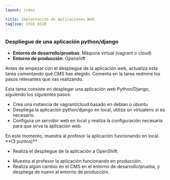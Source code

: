 ```yaml
---
layout: index

title: Implantación de Aplicaciones Web
tagline: CFGS ASIR
---
```


### Despliegue de una aplicación python/django 

<div class='nota' markdown='1'>

* **Entorno de desarrollo/pruebas**: Máquina virtual (vagrant o cloud)
* **Entorno de producción**: Openshift

</div>

<div class='ejercicios' markdown='1'>
Antes de empezar con el despliegue de la aplicación web, actualiza esta tarea comentando qué CMS has elegido. Comenta en la tarea redmine los pasos relevantes que vas realizando.
</div>

Esta tarea consiste en desplegar una aplicación web Python/Django, siguiendo los siguientes pasos:

* Crea una instancia de vagrant/cloud basado en debian o ubuntu
* Despliega la aplicación python/django en local, utiliza un virtualenv si es necesario.
* Configura un servidor web en local y realiza la configuración necesaria para que sirva la aplicación web.

<div class='ejercicios' markdown='1'>
En este momento, muestra al profesor la aplicación funcionando en local. **(3 puntos)**
</div>

* Realiza el despliegue de la aplicación a OpenShift.

<div class='ejercicios' markdown='1'>

* Muestra al profesor la aplicación funcionando en producción.
* Realiza algún cambio en el CMS en el entorno de desarrollo/prueba, y despliega de nuevo al entorno de producción.

</div>